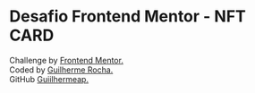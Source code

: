# Desafio Frontend Mentor - NFT CARD

Challenge by
<a
        href="https://www.frontendmentor.io?ref=challenge"
        target="_blank"
        class="nome"
        >Frontend Mentor.</a
      > <br />
Coded by
<a href="https://guilhermeeap.ga/portifolio/" target="_blank" class="nome"
        >Guilherme Rocha.</a
      >
<br>
GitHub
<a href="https://guilhermeeap.ga/portifolio/" target="_blank" class="nome"
        >Guiilhermeap.</a
      >
